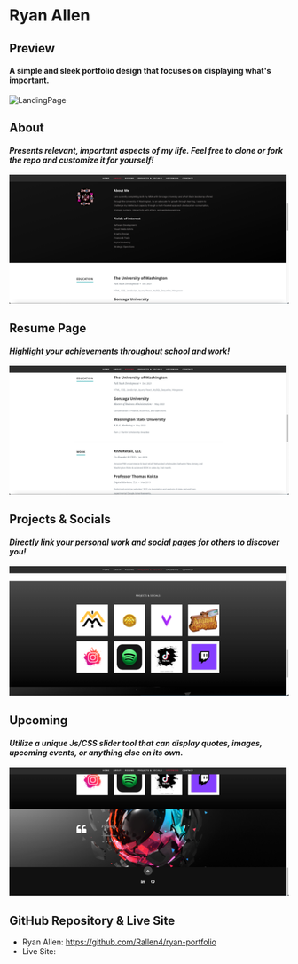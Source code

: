 # Ryan Allen

## Preview
#### A simple and sleek portfolio design that focuses on displaying what's important. 
![LandingPage](/public/images/landing.png)

## About
#### *Presents relevant, important aspects of my life. Feel free to clone or fork the repo and customize it for yourself!*
![AboutMe](/public/images/about.png)

## Resume Page
#### *Highlight your achievements throughout school and work!*
![Resume](/public/images/resume.png)

## Projects & Socials
#### *Directly link your personal work and social pages for others to discover you!*
![SocialPage](/public/images/socials.png)

## Upcoming
#### *Utilize a unique Js/CSS slider tool that can display quotes, images, upcoming events, or anything else on its own.*
![Upcoming](/public/images/upcoming.png)

## GitHub Repository & Live Site
* Ryan Allen: https://github.com/Rallen4/ryan-portfolio
* Live Site: 

